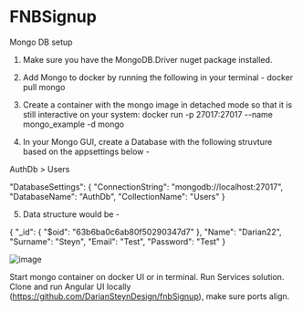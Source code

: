 # FNBSignup

Mongo DB setup

1. Make sure you have the MongoDB.Driver nuget package installed.

2. Add Mongo to docker by running the following in your terminal - docker pull mongo

3. Create a container with the mongo image in detached mode so that it is still interactive on your system:
docker run -p 27017:27017 --name mongo_example -d mongo

4. In your Mongo GUI, create a Database with the following struvture based on the appsettings below -

AuthDb > Users

"DatabaseSettings": {
  "ConnectionString": "mongodb://localhost:27017",
  "DatabaseName": "AuthDb",
  "CollectionName":  "Users"
}

5. Data structure would be -

{
  "_id": {
    "$oid": "63b6ba0c6ab80f50290347d7"
  },
  "Name": "Darian22",
  "Surname": "Steyn",
  "Email": "Test",
  "Password": "Test"
}

![image](https://user-images.githubusercontent.com/39791440/211009668-fb1a93d7-dcbe-45a7-a318-71998b2b08b1.png)

Start mongo container on docker UI or in terminal. Run Services solution. Clone and run Angular UI locally (https://github.com/DarianSteynDesign/fnbSignup), make sure ports align.
